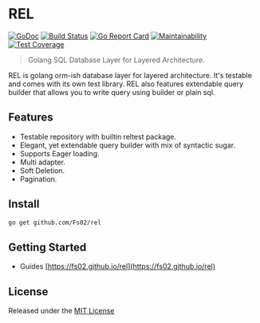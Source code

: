 # REL

[![GoDoc](https://godoc.org/github.com/Fs02/rel?status.svg)](https://godoc.org/github.com/Fs02/rel)
[![Build Status](https://travis-ci.com/Fs02/rel.svg?branch=master)](https://travis-ci.com/Fs02/rel)
[![Go Report Card](https://goreportcard.com/badge/github.com/Fs02/rel)](https://goreportcard.com/report/github.com/Fs02/rel)
[![Maintainability](https://api.codeclimate.com/v1/badges/194611cc82f02edcda6e/maintainability)](https://codeclimate.com/github/Fs02/rel/maintainability)
[![Test Coverage](https://api.codeclimate.com/v1/badges/194611cc82f02edcda6e/test_coverage)](https://codeclimate.com/github/Fs02/rel/test_coverage)

> Golang SQL Database Layer for Layered Architecture.

REL is golang orm-ish database layer for layered architecture. It's testable and comes with its own test library. REL also features extendable query builder that allows you to write query using builder or plain sql.

## Features

- Testable repository with builtin reltest package.
- Elegant, yet extendable query builder with mix of syntactic sugar.
- Supports Eager loading.
- Multi adapter.
- Soft Deletion.
- Pagination.

## Install

```bash
go get github.com/Fs02/rel
```

## Getting Started

- Guides [https://fs02.github.io/rel](https://fs02.github.io/rel)

## License

Released under the [MIT License](https://github.com/Fs02/rel/blob/master/LICENSE)
